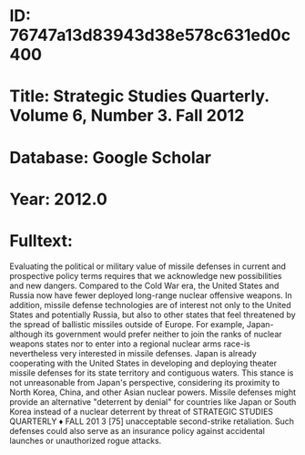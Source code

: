 # ID: 76747a13d83943d38e578c631ed0c400
# Title: Strategic Studies Quarterly. Volume 6, Number 3. Fall 2012
# Database: Google Scholar
# Year: 2012.0
# Fulltext:
Evaluating the political or military value of missile defenses in current and prospective policy terms requires that we acknowledge new possibilities and new dangers.
Compared to the Cold War era, the United States and Russia now have fewer deployed long-range nuclear offensive weapons.
In addition, missile defense technologies are of interest not only to the United States and potentially Russia, but also to other states that feel threatened by the spread of ballistic missiles outside of Europe.
For example, Japan-although its government would prefer neither to join the ranks of nuclear weapons states nor to enter into a regional nuclear arms race-is nevertheless very interested in missile defenses.
Japan is already cooperating with the United States in developing and deploying theater missile defenses for its state territory and contiguous waters.
This stance is not unreasonable from Japan's perspective, considering its proximity to North Korea, China, and other Asian nuclear powers.
Missile defenses might provide an alternative "deterrent by denial" for countries like Japan or South Korea instead of a nuclear deterrent by threat of STRATEGIC STUDIES QUARTERLY ♦ FALL 201 3 [75]  unacceptable second-strike retaliation.
Such defenses could also serve as an insurance policy against accidental launches or unauthorized rogue attacks.